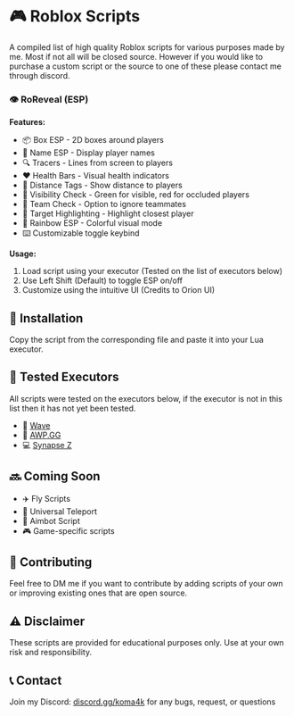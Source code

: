 # 🎮 Roblox Scripts

A compiled list of high quality Roblox scripts for various purposes made by me. Most if not all will be closed source. However if you would like to purchase a custom script or the source to one of these please contact me through discord.

### 👁️ RoReveal (ESP)

**Features:**
- 📦 Box ESP - 2D boxes around players
- 📝 Name ESP - Display player names
- 🔍 Tracers - Lines from screen to players
- ❤️ Health Bars - Visual health indicators
- 📏 Distance Tags - Show distance to players
- 👀 Visibility Check - Green for visible, red for occluded players
- 👥 Team Check - Option to ignore teammates
- 🎯 Target Highlighting - Highlight closest player
- 🌈 Rainbow ESP - Colorful visual mode
- ⌨️ Customizable toggle keybind

**Usage:**
1. Load script using your executor (Tested on the list of executors below)
2. Use Left Shift (Default) to toggle ESP on/off
3. Customize using the intuitive UI (Credits to Orion UI)

## 💾 Installation

Copy the script from the corresponding file and paste it into your Lua executor.

## 🧪 Tested Executors

All scripts were tested on the executors below, if the executor is not in this list then it has not yet been tested.

- 🌊 [Wave](https://getwave.gg)
- 🔫 [AWP.GG](https://buyawp.gg/)
- 💻 [Synapse Z](https://synapsez.net/)

## 🔜 Coming Soon

- ✈️ Fly Scripts
- 🚀 Universal Teleport
- 🎯 Aimbot Script
- 🎮 Game-specific scripts

## 🤝 Contributing

Feel free to DM me if you want to contribute by adding scripts of your own or improving existing ones that are open source.

## ⚠️ Disclaimer

These scripts are provided for educational purposes only. Use at your own risk and responsibility.

## 📞 Contact

Join my Discord: [discord.gg/koma4k](https://discord.gg/koma4k) for any bugs, request, or questions 